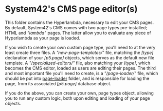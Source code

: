 System42's CMS page editor(s)
========

This folder contains the Hyperlambda, necessary to edit your CMS pages. By default, System42's CMS comes with two page types
pre-installed; HTML and _"lambda"_ pages. The latter allow you to evaluate any piece of Hyperlambda as your page is loaded.

If you wish to create your own custom page type, you'll need to at the very least create three files. A _"new-page-templates/"_
file, matching the *[type]* declaration of your *[p5.page]* objects, which serves as the default new file template.
A _"/specialized-editors/"_ file, also matching your *[type]*, which becomes the CMS editor, loaded as users are editing their
pages. The third and most important file you'll need to create, is a _"/page-loader/"_ file, which should be put 
into [page-loader](../page-loader/) folder, and is responsible for loading the page, from its associated *[p5.page]* database object.

If you do the above, you can create your own, page types object, allowing you to run any custom logic, both upon editing and loading
of your page objects.
